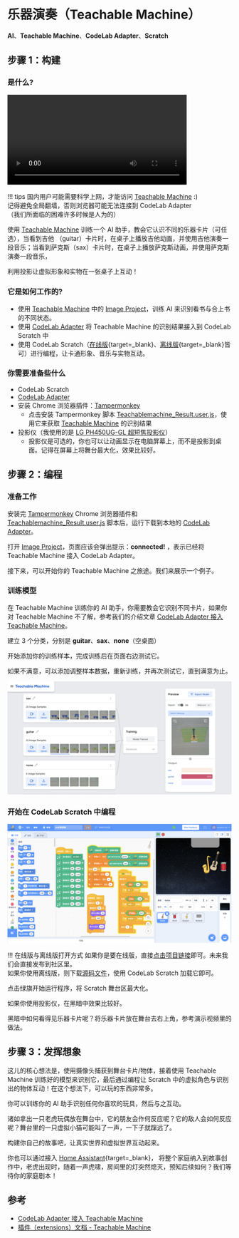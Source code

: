 # 乐器演奏（Teachable Machine）

**AI**、**Teachable Machine**、**CodeLab Adapter**、**Scratch**

## 步骤 1：构建

### 是什么?

<video width="80%" src="/video/tm_scratch_dy.mp4" controls="controls"></video>

!!! tips
    国内用户可能需要科学上网，才能访问 [Teachable Machine](https://teachablemachine.withgoogle.com/) :)  
    记得避免全局翻墙，否则浏览器可能无法连接到 CodeLab Adapter  
    （我们所面临的困难许多时候是人为的）

使用 [Teachable Machine](https://teachablemachine.withgoogle.com/) 训练一个 AI 助手，教会它认识不同的乐器卡片（可任选），当看到吉他 （guitar）卡片时，在桌子上播放吉他动画，并使用吉他演奏一段音乐；当看到萨克斯（sax）卡片时，在桌子上播放萨克斯动画，并使用萨克斯演奏一段音乐，

利用投影让虚拟形象和实物在一张桌子上互动！

### 它是如何工作的?

-   使用 [Teachable Machine](https://teachablemachine.withgoogle.com/) 中的 [Image Project](https://teachablemachine.withgoogle.com/train/image)，训练 AI 来识别看书与合上书的不同状态。
-   使用 [CodeLab Adapter](/) 将 Teachable Machine 的识别结果接入到 CodeLab Scratch 中
-   使用 CodeLab Scratch（[在线版](http://scratch3v3.codelab.club/){target=\_blank}、[离线版](https://www.codelab.club/blog/2020/08/20/tools/){target=\_blank}皆可）进行编程，让卡通形象、音乐与实物互动。

### 你需要准备些什么

-   CodeLab Scratch
-   [CodeLab Adapter](/)
-   安装 Chrome 浏览器插件：[Tampermonkey](https://chrome.google.com/webstore/detail/tampermonkey/dhdgffkkebhmkfjojejmpbldmpobfkfo)
    -  点击安装 Tampermonkey 脚本 [Teachablemachine_Result.user.js](https://gist.github.com/wwj718/78402d0de9efb8d33742c8770056489c/raw/1269fef28877f4c7625a4dd21990271fdf04cfe8/Teachablemachine_Result_fixed.user.js)，使用它来获取 [Teachable Machine](https://teachablemachine.withgoogle.com/) 的识别结果
-   投影仪（我使用的是 [LG PH450UG-GL 超短焦投影仪](https://item.jd.com/4245251.html)）
    -  投影仪是可选的，你也可以让动画显示在电脑屏幕上，而不是投影到桌面。记得在屏幕上将舞台最大化，效果比较好。

## 步骤 2：编程

### 准备工作
安装完 [Tampermonkey](https://chrome.google.com/webstore/detail/tampermonkey/dhdgffkkebhmkfjojejmpbldmpobfkfo) Chrome 浏览器插件和 [Teachablemachine_Result.user.js](https://gist.github.com/wwj718/78402d0de9efb8d33742c8770056489c/raw/1269fef28877f4c7625a4dd21990271fdf04cfe8/Teachablemachine_Result_fixed.user.js) 脚本后，运行下载到本地的 [CodeLab Adapter](/)。

打开 [Image Project](https://teachablemachine.withgoogle.com/train/image)，页面应该会弹出提示：**connected!** ，表示已经将 Teachable Machine 接入 CodeLab Adapter。

接下来，可以开始你的 Teachable Machine 之旅途。我们来展示一个例子。

### 训练模型
在 Teachable Machine 训练你的 AI 助手，你需要教会它识别不同卡片，如果你对 Teachable Machine 不了解，参考我们的介绍文章 [CodeLab Adapter 接入 Teachable Machine](https://www.codelab.club/blog/adapter-teachable-machine/)。

建立 3 个分类，分别是 **guitar**、**sax**、**none**（空桌面）

开始添加你的训练样本，完成训练后在页面右边测试它。

如果不满意，可以添加调整样本数据，重新训练，并再次测试它，直到满意为止。

![](/img/tm_demo.png)

### 开始在 CodeLab Scratch 中编程

![](/img/669e65e3fa62e4f184a5af8568476bad.png)

!!! 在线版与离线版打开方式
    如果你是要在线版，直接[点击项目链接](https://scratch.codelab.club/projects/25/editor/)即可。未来我们会直接发布到社区里。<!--https://scratch3v3.codelab.club/?sb3url=https://adapter.codelab.club/sb3/tm乐器演奏.sb3-->  
    如果你使用离线版，则下载[源码文件](/sb3/tm乐器演奏.sb3)，使用 CodeLab Scratch 加载它即可。  

点击绿旗开始运行程序，将 Scratch 舞台区最大化。

如果你使用投影仪，在黑暗中效果比较好。

黑暗中如何看得见乐器卡片呢？将乐器卡片放在舞台去右上角，参考演示视频里的做法。

## 步骤 3：发挥想象
这儿的核心想法是，使用摄像头捕获到舞台卡片/物体，接着使用 Teachable Machine 训练好的模型来识别它，最后通过编程让 Scratch 中的虚拟角色与识别出的物体互动！在这个想法下，可以玩的东西非常多。


你可以训练你的 AI 助手识别任何你喜欢的玩具，然后与之互动。

诸如拿出一只老虎玩偶放在舞台中，它的朋友会作何反应呢？它的敌人会如何反应呢？舞台里的一只虚拟小猫可能叫了一声，一下子就蹿远了。

构建你自己的故事吧，让真实世界和虚拟世界互动起来。

你也可以通过接入 [Home Assistant](/Neverland/HA){target=\_blank}， 将整个家庭纳入到故事创作中，老虎出现时，随着一声虎啸，房间里的灯突然熄灭，预知后续如何？我们等待你的家庭剧本！

## 参考

-   [CodeLab Adapter 接入 Teachable Machine](https://www.codelab.club/blog/adapter-teachable-machine/)
-   [插件（extensions）文档 - Teachable Machine](http://localhost:8000/extension_guide/teachable_machine/)
